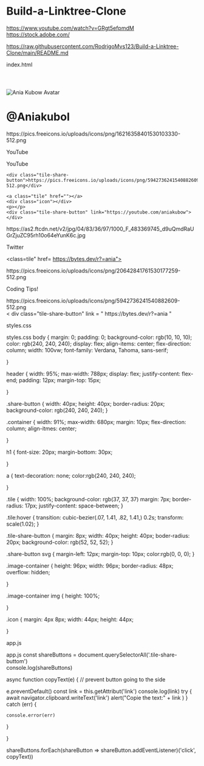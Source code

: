 # Build-a-Linktree-Clone

https://www.youtube.com/watch?v=GRgt5efpmdM 
https://stock.adobe.com/

https://raw.githubusercontent.com/RodrigoMvs123/Build-a-Linktree-Clone/main/README.md


index.html 

<!DOCTYPE html>
<html lang="en">
<head>
    <meta charset="UTF-8">
    <meta http-equiv="X-UA-Compatible" content="IE=edge">
    <meta name="viewport" content="width=device-width, initial-scale=1.0">
    <title>LinkTree Clone</title>
    <link rell="stylesheet" href="styles.css"/>
</head>
<body>
    
 
<header>
    <div class="sharebutton"></div>
</header>
 
 
<div class="Container"></div>
<img 
src="https://pbs.twimg.com/profile_images/1340988467417927682/ifHWLY9C_400x400.png" 
alt="Ania Kubow Avatar" />
 
<div class="image-container">
</div>
 
 
<h1>@Aniakubol</h1>
 
 
<a class="title" href="https://youtube.com/aniakubow"></a>
<div class="icon">https://pics.freeicons.io/uploads/icons/png/16216358401530103330-512.png</div>
 
<p>YouTube</p>
 
<div class="tile-share-button"><p>YouTube</p>
 
    <div class="tile-share-button">https://pics.freeicons.io/uploads/icons/png/5942736241540882609-512.png</div>
    
    <a class="tile" href=""></a> 
    <div class="icon"></div>
    <p></p>
    <div class="tile-share-button" link="https://youtube.com/aniakubow"></div>
 
<a class="tile" href=""></a> 
<div class="icon"></div>
<p></p>
<div class="tile-share-button"></div>
<div class="icon">https://as2.ftcdn.net/v2/jpg/04/83/36/97/1000_F_483369745_d9uQmdRaUGrZjuZC95rh10o64eYunK6c.jpg</div>
 
<p>Twitter</p>
 
<div class = "tile-share-button" link="https://twitter.com/ania_kubow" 
<div class="tile-share-button" https://pics.freeicons.io/uploads/icons/png/5942736241540882609-512.png</div>
 
<a class="title" href="https://twitter.com/ania_kubow"></a>
<class=tile" href= https://bytes.dev/r?=ania"></div>
<div class="icon">https://pics.freeicons.io/uploads/icons/png/20642841761530177259-512.png</div>
 
<p>Coding Tips! </p>
 
<div class="tile-share-button">https://pics.freeicons.io/uploads/icons/png/5942736241540882609-512.png</div>
 < div class="tile-share-button" link = " https://bytes.dev/r?=ania "
<script src="app.js"></script> 
 
 
 
</body>
</html>



styles.css

styles.css
body {
    margin: 0;
    padding: 0;
    background-color: rgb(10, 10, 10);
    color: rgb(240, 240, 240);
    display: flex;
    align-items: center;
    flex-direction: column;
    width: 100vw;
    font-family: Verdana, Tahoma, sans-serif;
 
 
}
 
 
header {
    width: 95%;
    max-width: 788px;
    display: flex;
    justify-content: flex-end;
    padding: 12px;
    margin-top: 15px;
 
}
 
 
.share-button {
    width: 40px;
    height: 40px;
    border-radius: 20px;
    background-color: rgb(240, 240, 240);
}
 
 
.container {
    width: 91%;
    max-width: 680px;
    margin: 10px;
    flex-direction: column;
    align-itmes: center;
 
 
} 
 
 
h1 {
    font-size: 20px;
    margin-bottom: 30px;
 
}
 
 
a {
    text-decoration: none;
    color:rgb(240, 240, 240);
 
}
 
 
.tile {
    width: 100%;
    background-color: rgb(37, 37, 37)
    margin: 7px;
    border-radius: 17px;
    justify-content: space-between;
}
 
 
.tile:hover {
    transition: cubic-bezier(.07, 1.41, .82, 1.41,) 0.2s;
    transform: scale(1.02);
}
 
.tile-share-button {
    margin: 8px;
    width: 40px;
    height: 40px;
    boder-radius: 20px;
    background-color: rgb(52, 52, 52);
}
 
 
.share-button svg {
    margin-left: 12px;
    margin-top: 10px;
    color:rgb(0, 0, 0);
}
 
.image-container  {
    height: 96px;
    width: 96px;
    border-radius: 48px;
    overflow: hidden;
    
}
 
 
.image-container img {
    height: 100%;
 
}
 
.icon {
    margin: 4px 8px;
    width: 44px;
    height: 44px;
 
}



app.js 

app.js
const shareButtons = document.querySelectorAll('.tile-share-buttom')  
console.log(shareButtons)
 
async function copyText(e) {
// prevent button going to the side 
 
e.preventDefault()
const link = this.getAttribut('link')
console.log(link)
try {
    await navigator.clipboard.writeText('link')
    alert("Copie the text:" + link  )
} catch (err) {
 
    console.error(err)
}   
 
 
}
 
shareButtons.forEach(shareButton => 
    shareButton.addEventListener)('click', copyText)) 
 



